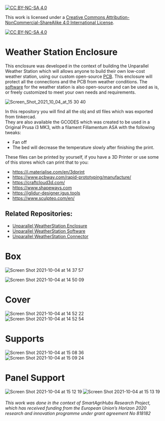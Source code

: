[![CC BY-NC-SA 4.0][cc-by-nc-sa-shield]][cc-by-nc-sa]

This work is licensed under a
[Creative Commons Attribution-NonCommercial-ShareAlike 4.0 International License][cc-by-nc-sa].

[![CC BY-NC-SA 4.0][cc-by-nc-sa-image]][cc-by-nc-sa]

[cc-by-nc-sa]: http://creativecommons.org/licenses/by-nc-sa/4.0/
[cc-by-nc-sa-image]: https://licensebuttons.net/l/by-nc-sa/4.0/88x31.png
[cc-by-nc-sa-shield]: https://img.shields.io/badge/License-CC%20BY--NC--SA%204.0-lightgrey.svg

# Weather Station Enclosure
This enclosure was developed in the context of building the Unparallel Weather Station which will allows anyone to build their own low-cost weather station, using our custom open-source [PCB](https://github.com/unparallel-innovation/WeatherStation-PCB). This enclosure will protect all the connections and the PCB from weather conditions.
The [software](https://github.com/unparallel-innovation/WeatherStation-Software) for the weather station is also open-source and can be used as is, or freely customized to meet your own needs and requirements.

![Screen_Shot_2021_10_04_at_15 30 40](https://user-images.githubusercontent.com/26066095/138713219-c90ea93e-5307-4b6b-b340-df82bbf6a2a4.png)


In this repository you will find all the obj and stl files which was  exported from tinkercad.<br>
They are also available the GCODES which was created to be used in a Original Prusa i3 MK3, with a filament Fillamentum ASA with the following tweaks: <br>
- Fan off
- The bed will decrease the temperature slowly after finishing the print.

These files can be printed by yourself, if you have a 3D Printer or use some of this stores which can print that to you:
- https://i.materialise.com/en/3dprint
- https://www.pcbway.com/rapid-prototyping/manufacture/
- https://craftcloud3d.com/ 
- https://www.shapeways.com
- https://iglidur-designer.igus.tools
- https://www.sculpteo.com/en/

## Related Repositories:
*	[Unparallel WeatherStation Enclosure](https://github.com/unparallel-innovation/WeatherStation-Enclosure)
*	[Unparallel WeatherStation Software](https://github.com/unparallel-innovation/WeatherStation-Software)
*	[Unparallel WeatherStation Connector](https://github.com/unparallel-innovation/WeatherStation-Connector)

# Box <br>
![Screen Shot 2021-10-04 at 14 37 57](https://user-images.githubusercontent.com/26066095/135861371-4b33798e-c13c-4b3e-a073-05eb0cf9e297.png)

![Screen Shot 2021-10-04 at 14 50 09](https://user-images.githubusercontent.com/26066095/135863256-3f0c2798-9674-4cac-936c-091c9646927c.png)

# Cover
![Screen Shot 2021-10-04 at 14 52 22](https://user-images.githubusercontent.com/26066095/135863587-1ac4f1ed-bb31-4e4b-985d-14917cd4e857.png)
![Screen Shot 2021-10-04 at 14 52 54](https://user-images.githubusercontent.com/26066095/135863695-c75a7d51-c73e-4864-b770-4e465dad76c8.png)

# Supports
![Screen Shot 2021-10-04 at 15 08 36](https://user-images.githubusercontent.com/26066095/135866191-9ff66586-4e1c-4d89-99c2-119e5bfd836a.png)
![Screen Shot 2021-10-04 at 15 09 24](https://user-images.githubusercontent.com/26066095/135866306-be8ee5a4-716f-44e3-a514-b978f83a1e04.png)

# Panel Support 
![Screen Shot 2021-10-04 at 15 12 19](https://user-images.githubusercontent.com/26066095/135866798-eaec5687-180b-4704-9a04-91e3fd433735.png)
![Screen Shot 2021-10-04 at 15 13 19](https://user-images.githubusercontent.com/26066095/135866984-91180aa9-8383-44cf-815e-2943200998aa.png)

###### This work was done in the context of SmartAgriHubs Research Project, which has received funding from the European Union’s Horizon 2020 research and innovation programme under grant agreement No 818182
